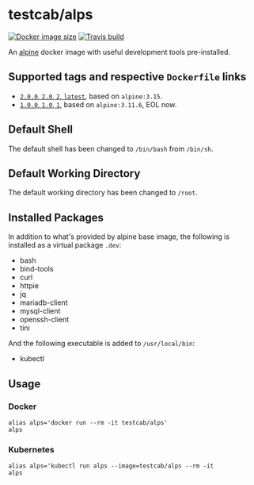 # testcab/alps

[![Docker image size](https://badgen.net/docker/size/testcab/alps)](https://hub.docker.com/r/testcab/alps)
[![Travis build](https://badgen.net/travis/testcab/docker-alps)](https://travis-ci.org/testcab/docker-alps)

An [alpine](https://hub.docker.com/_/alpine) docker image with useful development tools pre-installed.

## Supported tags and respective `Dockerfile` links

* [`2.0.0`, `2.0`, `2`, `latest`](https://github.com/testcab/docker-alps/blob/master/Dockerfile), based on `alpine:3.15`.
* [`1.0.0`, `1.0`, `1`](https://github.com/testcab/docker-alps/blob/1/Dockerfile), based on `alpine:3.11.6`, EOL now.

## Default Shell

The default shell has been changed to `/bin/bash` from `/bin/sh`.

## Default Working Directory

The default working directory has been changed to `/root`.

## Installed Packages

In addition to what's provided by alpine base image, the following is installed as a virtual package `.dev`:

* bash
* bind-tools
* curl
* httpie
* jq
* mariadb-client
* mysql-client
* openssh-client
* tini

And the following executable is added to `/usr/local/bin`:

* kubectl

## Usage

### Docker

```
alias alps='docker run --rm -it testcab/alps'
alps
```

### Kubernetes

```
alias alps='kubectl run alps --image=testcab/alps --rm -it
alps
```
